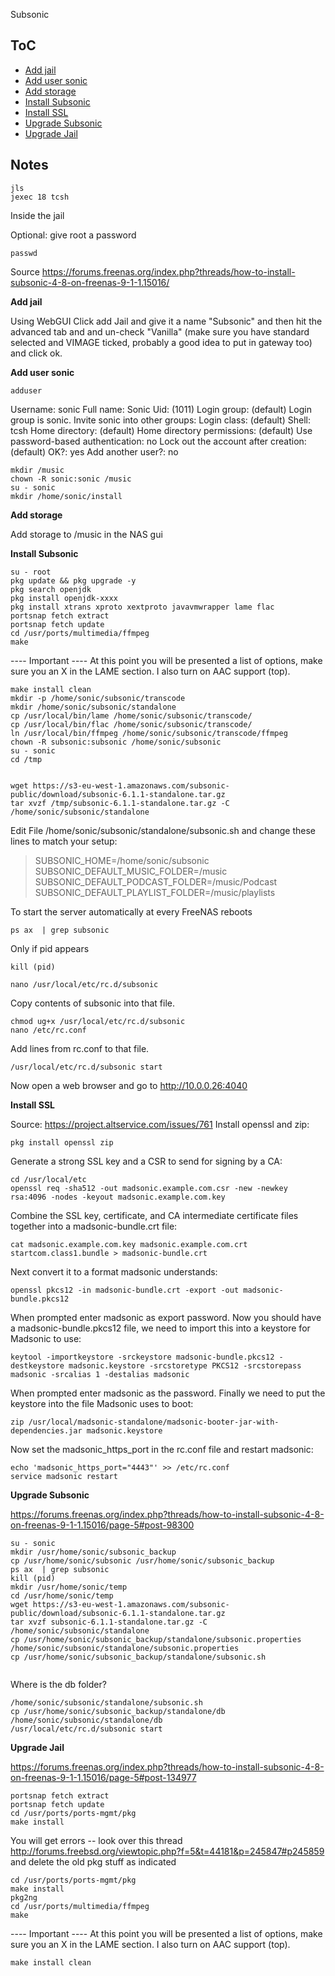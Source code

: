 Subsonic


ToC
--------
+ [Add jail](#addjail)
+ [Add user sonic](#usersonic)
+ [Add storage](#addstorage)
+ [Install Subsonic](#installsubsonic)
+ [Install SSL](#ssl)
+ [Upgrade Subsonic](#upgradesubsonic)
+ [Upgrade Jail](#upgradejail)




Notes
-----

```
jls
jexec 18 tcsh
```


Inside the jail

Optional: give root a password
```
passwd
```


Source
https://forums.freenas.org/index.php?threads/how-to-install-subsonic-4-8-on-freenas-9-1-1.15016/



**Add jail<a name="#addjail">**

Using WebGUI
Click add Jail and give it a name "Subsonic" and then hit the advanced tab and and un-check "Vanilla" (make sure you have standard selected and VIMAGE ticked, probably a good idea to put in gateway too) and click ok.



**Add user sonic<a name="#usersonic">**

```
adduser
```
Username: sonic
Full name: Sonic
Uid: (1011)
Login group: (default)
Login group is sonic. Invite sonic into other groups:
Login class: (default)
Shell: tcsh
Home directory: (default)
Home directory permissions: (default)
Use password-based authentication: no
Lock out the account after creation: (default)
OK?: yes
Add another user?: no


```
mkdir /music
chown -R sonic:sonic /music
su - sonic
mkdir /home/sonic/install
```

**Add storage<a name="#addstorage">**

Add storage to /music in the NAS gui


**Install Subsonic<a name="#installsubsonic">**


```
su - root
pkg update && pkg upgrade -y
pkg search openjdk
pkg install openjdk-xxxx
pkg install xtrans xproto xextproto javavmwrapper lame flac
portsnap fetch extract
portsnap fetch update
cd /usr/ports/multimedia/ffmpeg
make
```
---- Important ---- At this point you will be presented a list of options, make sure you an X in the LAME section. I also turn on AAC support (top).
```
make install clean
mkdir -p /home/sonic/subsonic/transcode
mkdir /home/sonic/subsonic/standalone
cp /usr/local/bin/lame /home/sonic/subsonic/transcode/
cp /usr/local/bin/flac /home/sonic/subsonic/transcode/
ln /usr/local/bin/ffmpeg /home/sonic/subsonic/transcode/ffmpeg
chown -R subsonic:subsonic /home/sonic/subsonic
su - sonic
cd /tmp


wget https://s3-eu-west-1.amazonaws.com/subsonic-public/download/subsonic-6.1.1-standalone.tar.gz
tar xvzf /tmp/subsonic-6.1.1-standalone.tar.gz -C /home/sonic/subsonic/standalone
```
Edit File /home/sonic/subsonic/standalone/subsonic.sh and change these lines to match your setup:
> SUBSONIC_HOME=/home/sonic/subsonic
> SUBSONIC_DEFAULT_MUSIC_FOLDER=/music
> SUBSONIC_DEFAULT_PODCAST_FOLDER=/music/Podcast
> SUBSONIC_DEFAULT_PLAYLIST_FOLDER=/music/playlists


To start the server automatically at every FreeNAS reboots
```
ps ax  | grep subsonic
```
Only if pid appears
```
kill (pid)
```
```
nano /usr/local/etc/rc.d/subsonic
```
Copy contents of subsonic into that file.

```
chmod ug+x /usr/local/etc/rc.d/subsonic
nano /etc/rc.conf
```
Add lines from rc.conf to that file.


```
/usr/local/etc/rc.d/subsonic start
```


Now open a web browser and go to http://10.0.0.26:4040






**Install SSL<a name="#ssl">**

Source: https://project.altservice.com/issues/761
Install openssl and zip:
```
pkg install openssl zip
```
Generate a strong SSL key and a CSR to send for signing by a CA:
```
cd /usr/local/etc
openssl req -sha512 -out madsonic.example.com.csr -new -newkey rsa:4096 -nodes -keyout madsonic.example.com.key
```
Combine the SSL key, certificate, and CA intermediate certificate files together into a madsonic-bundle.crt file:
```
cat madsonic.example.com.key madsonic.example.com.crt startcom.class1.bundle > madsonic-bundle.crt
```
Next convert it to a format madsonic understands:
```
openssl pkcs12 -in madsonic-bundle.crt -export -out madsonic-bundle.pkcs12
```
When prompted enter madsonic as export password.
Now you should have a madsonic-bundle.pkcs12 file, we need to import this into a keystore for Madsonic to use:
```
keytool -importkeystore -srckeystore madsonic-bundle.pkcs12 -destkeystore madsonic.keystore -srcstoretype PKCS12 -srcstorepass madsonic -srcalias 1 -destalias madsonic
```
When prompted enter madsonic as the password.
Finally we need to put the keystore into the file Madsonic uses to boot:
```
zip /usr/local/madsonic-standalone/madsonic-booter-jar-with-dependencies.jar madsonic.keystore
```
Now set the madsonic_https_port in the rc.conf file and restart madsonic:
```
echo 'madsonic_https_port="4443"' >> /etc/rc.conf
service madsonic restart
```



**Upgrade Subsonic<a name="#upgradesubsonic">**

https://forums.freenas.org/index.php?threads/how-to-install-subsonic-4-8-on-freenas-9-1-1.15016/page-5#post-98300


```
su - sonic
mkdir /usr/home/sonic/subsonic_backup
cp /usr/home/sonic/subsonic /usr/home/sonic/subsonic_backup
ps ax  | grep subsonic
kill (pid)
mkdir /usr/home/sonic/temp
cd /usr/home/sonic/temp
wget https://s3-eu-west-1.amazonaws.com/subsonic-public/download/subsonic-6.1.1-standalone.tar.gz
tar xvzf subsonic-6.1.1-standalone.tar.gz -C /home/sonic/subsonic/standalone
cp /usr/home/sonic/subsonic_backup/standalone/subsonic.properties /home/sonic/subsonic/standalone/subsonic.properties
cp /usr/home/sonic/subsonic_backup/standalone/subsonic.sh 


```
Where is the db folder?
```
/home/sonic/subsonic/standalone/subsonic.sh
cp /usr/home/sonic/subsonic_backup/standalone/db /home/sonic/subsonic/standalone/db
/usr/local/etc/rc.d/subsonic start
```


**Upgrade Jail<a name="#upgradejail">**


https://forums.freenas.org/index.php?threads/how-to-install-subsonic-4-8-on-freenas-9-1-1.15016/page-5#post-134977

```
portsnap fetch extract
portsnap fetch update
cd /usr/ports/ports-mgmt/pkg
make install
```
You will get errors -- look over this thread http://forums.freebsd.org/viewtopic.php?f=5&t=44181&p=245847#p245859 and delete the old pkg stuff as indicated
```
cd /usr/ports/ports-mgmt/pkg
make install
pkg2ng
cd /usr/ports/multimedia/ffmpeg
make
```
---- Important ---- At this point you will be presented a list of options, make sure you an X in the LAME section. I also turn on AAC support (top).
```
make install clean


```



```
```
